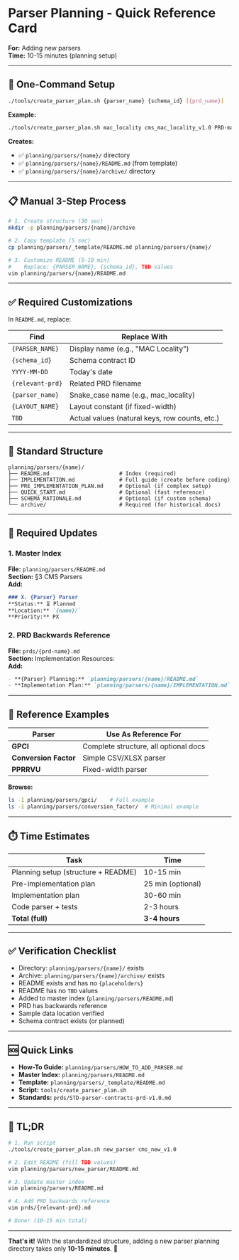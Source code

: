 # Parser Planning - Quick Reference Card

**For:** Adding new parsers  
**Time:** 10-15 minutes (planning setup)

---

## 🚀 **One-Command Setup**

```bash
./tools/create_parser_plan.sh {parser_name} {schema_id} [{prd_name}]
```

**Example:**
```bash
./tools/create_parser_plan.sh mac_locality cms_mac_locality_v1.0 PRD-mac-locality-prd-v1.0.md
```

**Creates:**
- ✅ `planning/parsers/{name}/` directory
- ✅ `planning/parsers/{name}/README.md` (from template)
- ✅ `planning/parsers/{name}/archive/` directory

---

## 📋 **Manual 3-Step Process**

```bash
# 1. Create structure (30 sec)
mkdir -p planning/parsers/{name}/archive

# 2. Copy template (5 sec)
cp planning/parsers/_template/README.md planning/parsers/{name}/

# 3. Customize README (5-10 min)
#    Replace: {PARSER_NAME}, {schema_id}, TBD values
vim planning/parsers/{name}/README.md
```

---

## ✅ **Required Customizations**

In `README.md`, replace:

| Find | Replace With |
|------|--------------|
| `{PARSER_NAME}` | Display name (e.g., "MAC Locality") |
| `{schema_id}` | Schema contract ID |
| `YYYY-MM-DD` | Today's date |
| `{relevant-prd}` | Related PRD filename |
| `{parser_name}` | Snake_case name (e.g., mac_locality) |
| `{LAYOUT_NAME}` | Layout constant (if fixed-width) |
| `TBD` | Actual values (natural keys, row counts, etc.) |

---

## 📂 **Standard Structure**

```
planning/parsers/{name}/
├── README.md                      # Index (required)
├── IMPLEMENTATION.md              # Full guide (create before coding)
├── PRE_IMPLEMENTATION_PLAN.md     # Optional (if complex setup)
├── QUICK_START.md                 # Optional (fast reference)
├── SCHEMA_RATIONALE.md            # Optional (if custom schema)
└── archive/                       # Required (for historical docs)
```

---

## 🔗 **Required Updates**

### 1. Master Index
**File:** `planning/parsers/README.md`  
**Section:** §3 CMS Parsers  
**Add:**
```markdown
### X. {Parser} Parser
**Status:** ⏳ Planned
**Location:** `{name}/`
**Priority:** PX
```

### 2. PRD Backwards Reference
**File:** `prds/{prd-name}.md`  
**Section:** Implementation Resources:  
**Add:**
```markdown
- **{Parser} Planning:** `planning/parsers/{name}/README.md`
- **Implementation Plan:** `planning/parsers/{name}/IMPLEMENTATION.md`
```

---

## 📖 **Reference Examples**

| Parser | Use As Reference For |
|--------|---------------------|
| **GPCI** | Complete structure, all optional docs |
| **Conversion Factor** | Simple CSV/XLSX parser |
| **PPRRVU** | Fixed-width parser |

**Browse:**
```bash
ls -1 planning/parsers/gpci/    # Full example
ls -1 planning/parsers/conversion_factor/  # Minimal example
```

---

## ⏱️ **Time Estimates**

| Task | Time |
|------|------|
| Planning setup (structure + README) | 10-15 min |
| Pre-implementation plan | 25 min (optional) |
| Implementation plan | 30-60 min |
| Code parser + tests | 2-3 hours |
| **Total (full)** | **3-4 hours** |

---

## ✅ **Verification Checklist**

-  Directory: `planning/parsers/{name}/` exists
-  Archive: `planning/parsers/{name}/archive/` exists
-  README exists and has no `{placeholders}`
-  README has no `TBD` values
-  Added to master index (`planning/parsers/README.md`)
-  PRD has backwards reference
-  Sample data location verified
-  Schema contract exists (or planned)

---

## 🆘 **Quick Links**

- **How-To Guide:** `planning/parsers/HOW_TO_ADD_PARSER.md`
- **Master Index:** `planning/parsers/README.md`
- **Template:** `planning/parsers/_template/README.md`
- **Script:** `tools/create_parser_plan.sh`
- **Standards:** `prds/STD-parser-contracts-prd-v1.0.md`

---

## 🎯 **TL;DR**

```bash
# 1. Run script
./tools/create_parser_plan.sh new_parser cms_new_v1.0

# 2. Edit README (fill TBD values)
vim planning/parsers/new_parser/README.md

# 3. Update master index
vim planning/parsers/README.md

# 4. Add PRD backwards reference
vim prds/{relevant-prd}.md

# Done! (10-15 min total)
```

---

**That's it!** With the standardized structure, adding a new parser planning directory takes only **10-15 minutes**. 🚀

